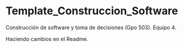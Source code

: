 # Template_Construccion_Software
 Construcción de software y toma de decisiones (Gpo 503). Equipo 4.

Haciendo cambios en el Readme.